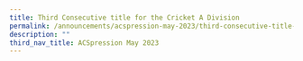 ```yaml
---
title: Third Consecutive title for the Cricket A Division
permalink: /announcements/acspression-may-2023/third-consecutive-title-for-the-cricket-a-division/
description: ""
third_nav_title: ACSpression May 2023
---
```

